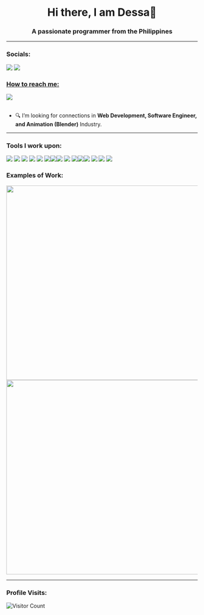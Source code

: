 <h1 align="center">Hi there, I am Dessa👋</h1>
<h3 align="center">A passionate programmer from the Philippines</h3>

------------------------------------------- 

### Socials: 
<a href="https://www.linkedin.com/in/dessa-mae-de-vera-350b49295/"><img src="https://img.shields.io/badge/dessamaedevera-%230077B5.svg?&style=for-the-badge&logo=linkedin&logoColor=white"></a> <a href="https://www.facebook.com/profile.php?id=100008166853108"><img src="https://img.shields.io/badge/dessamaedevera-1877F2?style=for-the-badge&logo=facebook&logoColor=white">
<br>

### How to reach me: 
<a href="mailto: dessadevera00@gmail.com">
<img src="https://img.shields.io/badge/dessamaedevera00%40gmail.com-7B83EB?&style=for-the-badge&logo=Microsoft-outlook&logoColor=white" ></a><br> <br>


- 🔍 I’m looking for connections in <strong>Web Development, Software Engineer, and Animation (Blender)</strong> Industry.


------------------------------------------- 

### Tools I work upon:

<img src="https://img.shields.io/badge/html5-%23E34F26.svg?style=for-the-badge&logo=html5&logoColor=white">   <img src="https://img.shields.io/badge/css3%20-%2314354C.svg?&style=for-the-badge&logo=css3&logoColor=white">   <img src="https://img.shields.io/badge/javascript%20-%23323330.svg?&style=for-the-badge&logo=javascript&logoColor=%23F7DF1E"> <img src ="https://img.shields.io/badge/python-3670A0?style=for-the-badge&logo=python&logoColor=ffdd54"> <img src="https://img.shields.io/badge/Visual%20Studio%20Code-0078d7.svg?style=for-the-badge&logo=visual-studio-code&logoColor=white">  <img src ="https://img.shields.io/badge/c%23-%23239120.svg?style=for-the-badge&logo=csharp&logoColor=white"><img src ="https://img.shields.io/badge/Visual%20Studio-5C2D91.svg?style=for-the-badge&logo=visual-studio&logoColor=white"><img src="https://img.shields.io/badge/Canva-%2300C4CC.svg?style=for-the-badge&logo=Canva&logoColor=white"> <img src="https://img.shields.io/badge/figma-%23F24E1E.svg?style=for-the-badge&logo=figma&logoColor=white"> <img src = "https://img.shields.io/badge/java-%23ED8B00.svg?style=for-the-badge&logo=openjdk&logoColor=white"><img src ="https://img.shields.io/badge/IntelliJIDEA-000000.svg?style=for-the-badge&logo=intellij-idea&logoColor=white"><img src="https://img.shields.io/badge/Eclipse-FE7A16.svg?style=for-the-badge&logo=Eclipse&logoColor=white"> <img src ="https://img.shields.io/badge/Firebase-039BE5?style=for-the-badge&logo=Firebase&logoColor=white"> <img src ="https://img.shields.io/badge/Microsoft%20SQL%20Server-CC2927?style=for-the-badge&logo=microsoft%20sql%20server&logoColor=white"> <img src ="https://img.shields.io/badge/blender-%23F5792A.svg?style=for-the-badge&logo=blender&logoColor=white"> <br>


### Examples of Work:
<img src ="kiosk.gif" width ="512"> <img src ="Glimpse.gif" width ="512">


------------------------------------------- 

### Profile Visits:
![Visitor Count](https://profile-counter.glitch.me/{dessagdevera}/count.svg)

